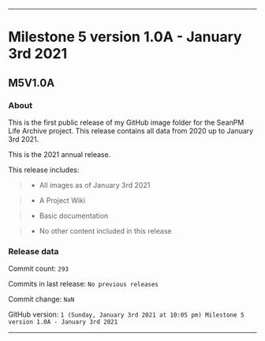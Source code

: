 
***

# Milestone 5 version 1.0A - January 3rd 2021

## M5V1.0A

### About

This is the first public release of my GitHub image folder for the SeanPM Life Archive project. This release contains all data from 2020 up to January 3rd 2021.

This is the 2021 annual release.

This release includes:

> * All images as of January 3rd 2021

> * A Project Wiki

> * Basic documentation

> * No other content included in this release

<!--

Changes in this release:

> * Deleted x `IGNORE.md` files

> * Documentation updates, adding release notes for v1

> * No other changes in this release

!-->

### Release data

Commit count: `293`

Commits in last release: `No previous releases`

Commit change: `NaN`

GitHub version: `1 (Sunday, January 3rd 2021 at 10:05 pm) Milestone 5 version 1.0A - January 3rd 2021`

***
